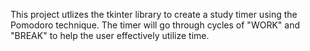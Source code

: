 This project utlizes the tkinter library to create a study timer using the Pomodoro technique. The timer will go through cycles of "WORK" and "BREAK" to help the user effectively utilize time. 
